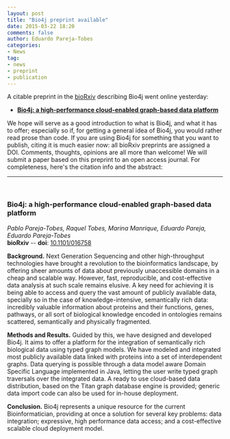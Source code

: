 ```yaml
---
layout: post
title: "Bio4j preprint available"
date: 2015-03-22 18:20
comments: false
author: Eduardo Pareja-Tobes
categories:
- News
tag:
- news
- preprint
- publication
---
```


A citable preprint in the [bioRxiv][bioRxiv] describing Bio4j went online yesterday:

- **[Bio4j: a high-performance cloud-enabled graph-based data platform][Bio4j preprint]**

We hope will serve as a good introduction to what is Bio4j, and what it has to offer; especially so if, for getting a general idea of Bio4j, you would rather read prose than code. If you are using Bio4j for something that you want to publish, citing it is much easier now: all bioRxiv preprints are assigned a DOI. Comments, thoughts, opinions are all more than welcome! We will submit a paper based on this preprint to an open access journal. For completeness, here's the citation info and the abstract:

----
<br/>

### Bio4j: a high-performance cloud-enabled graph-based data platform

_Pablo Pareja-Tobes, Raquel Tobes, Marina Manrique, Eduardo Pareja, Eduardo Pareja-Tobes_ <br/>
**bioRxiv** -- **doi**: [10.1101/016758](http://dx.doi.org/10.1101/016758)

<!-- ### Abstract -->

**Background.** Next Generation Sequencing and other high-throughput technologies have brought a revolution to the bioinformatics landscape, by offering sheer amounts of data about previously unaccessible domains in a cheap and scalable way. However, fast, reproducible, and cost-effective data analysis at such scale remains elusive. A key need for achieving it is being able to access and query the vast amount of publicly available data, specially so in the case of knowledge-intensive, semantically rich data: incredibly valuable information about proteins and their functions, genes, pathways, or all sort of biological knowledge encoded in ontologies remains scattered, semantically and physically fragmented.

**Methods and Results.** Guided by this, we have designed and developed Bio4j. It aims to offer a platform for the integration of semantically rich biological data using typed graph models. We have modeled and integrated most publicly available data linked with proteins into a set of interdependent graphs. Data querying is possible through a data model aware Domain Specific Language implemented in Java, letting the user write typed graph traversals over the integrated data. A ready to use cloud-based data distribution, based on the Titan graph database engine is provided; generic data import code can also be used for in-house deployment.

**Conclusion.** Bio4j represents a unique resource for the current Bioinformatician, providing at once a solution for several key problems: data integration; expressive, high performance data access; and a cost-effective scalable cloud deployment model.

[Bio4j preprint]: http://biorxiv.org/content/early/2015/03/20/016758
[bioRxiv]: http://biorxiv.org/
